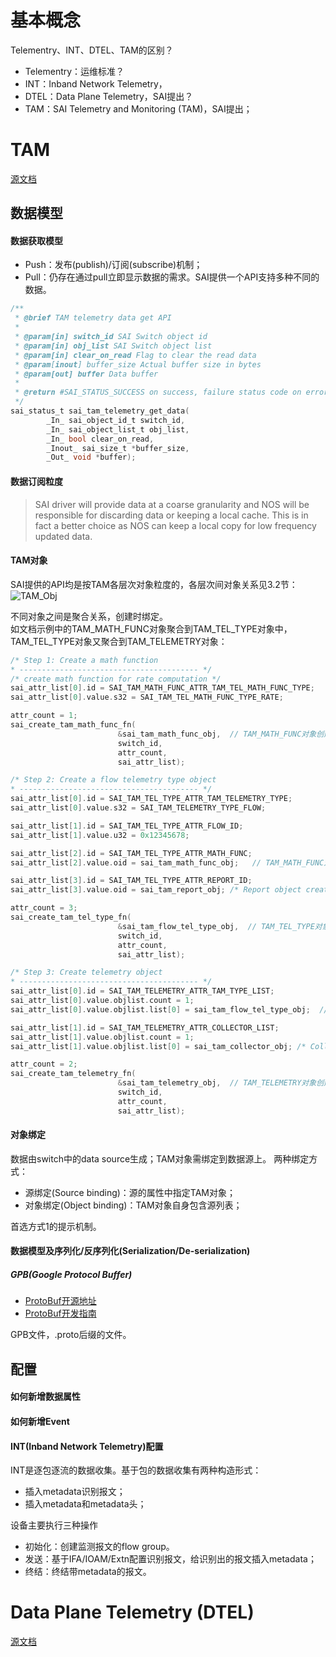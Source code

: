 # 基本概念

Telementry、INT、DTEL、TAM的区别？
- Telementry：运维标准？
- INT：Inband Network Telemetry，
- DTEL：Data Plane Telemetry，SAI提出？
- TAM：SAI Telemetry and Monitoring (TAM)，SAI提出；

# TAM
[源文档](https://github.com/opencomputeproject/SAI/tree/master/doc/TAM)

## 数据模型
#### 数据获取模型
- Push：发布(publish)/订阅(subscribe)机制；
- Pull：仍存在通过pull立即显示数据的需求。SAI提供一个API支持多种不同的数据。

```c
/**
 * @brief TAM telemetry data get API
 *
 * @param[in] switch_id SAI Switch object id
 * @param[in] obj_list SAI Switch object list
 * @param[in] clear_on_read Flag to clear the read data
 * @param[inout] buffer_size Actual buffer size in bytes
 * @param[out] buffer Data buffer
 *
 * @return #SAI_STATUS_SUCCESS on success, failure status code on error
 */
sai_status_t sai_tam_telemetry_get_data(
        _In_ sai_object_id_t switch_id,
        _In_ sai_object_list_t obj_list,
        _In_ bool clear_on_read,
        _Inout_ sai_size_t *buffer_size,
        _Out_ void *buffer);
```

#### 数据订阅粒度
> SAI driver will provide data at a coarse granularity and NOS will be responsible for discarding data or keeping a local cache. 
> This is in fact a better choice as NOS can keep a local copy for low frequency updated data.

#### TAM对象
SAI提供的API均是按TAM各层次对象粒度的，各层次间对象关系见3.2节：   
![TAM_Obj](../../images/tam_obj.jpg)   

不同对象之间是聚合关系，创建时绑定。  
如文档示例中的TAM_MATH_FUNC对象聚合到TAM_TEL_TYPE对象中，TAM_TEL_TYPE对象又聚合到TAM_TELEMETRY对象：
```c
/* Step 1: Create a math function
* ---------------------------------------- */
/* create math function for rate computation */
sai_attr_list[0].id = SAI_TAM_MATH_FUNC_ATTR_TAM_TEL_MATH_FUNC_TYPE;
sai_attr_list[0].value.s32 = SAI_TAM_TEL_MATH_FUNC_TYPE_RATE;

attr_count = 1;
sai_create_tam_math_func_fn(
                        &sai_tam_math_func_obj,  // TAM_MATH_FUNC对象创建
                        switch_id,
                        attr_count,
                        sai_attr_list);

/* Step 2: Create a flow telemetry type object
* ---------------------------------------- */
sai_attr_list[0].id = SAI_TAM_TEL_TYPE_ATTR_TAM_TELEMETRY_TYPE;
sai_attr_list[0].value.s32 = SAI_TAM_TELEMETRY_TYPE_FLOW;

sai_attr_list[1].id = SAI_TAM_TEL_TYPE_ATTR_FLOW_ID;
sai_attr_list[1].value.u32 = 0x12345678;

sai_attr_list[2].id = SAI_TAM_TEL_TYPE_ATTR_MATH_FUNC;
sai_attr_list[2].value.oid = sai_tam_math_func_obj;   // TAM_MATH_FUNC对象聚合到TAM_TEL_TYPE对象

sai_attr_list[3].id = SAI_TAM_TEL_TYPE_ATTR_REPORT_ID;
sai_attr_list[3].value.oid = sai_tam_report_obj; /* Report object created earlier and reused */

attr_count = 3;
sai_create_tam_tel_type_fn(
                        &sai_tam_flow_tel_type_obj,  // TAM_TEL_TYPE对象创建
                        switch_id,
                        attr_count,
                        sai_attr_list);

/* Step 3: Create telemetry object
* ---------------------------------------- */
sai_attr_list[0].id = SAI_TAM_TELEMETRY_ATTR_TAM_TYPE_LIST;
sai_attr_list[0].value.objlist.count = 1;
sai_attr_list[0].value.objlist.list[0] = sai_tam_flow_tel_type_obj;  // TAM_TEL_TYPE对象聚合到TAM_TELEMETRY

sai_attr_list[1].id = SAI_TAM_TELEMETRY_ATTR_COLLECTOR_LIST;
sai_attr_list[1].value.objlist.count = 1;
sai_attr_list[1].value.objlist.list[0] = sai_tam_collector_obj; /* Collector object created earlier and reused */

attr_count = 2;
sai_create_tam_telemetry_fn(
                        &sai_tam_telemetry_obj,  // TAM_TELEMETRY对象创建
                        switch_id,
                        attr_count,
                        sai_attr_list);

```

#### 对象绑定
数据由switch中的data source生成；TAM对象需绑定到数据源上。
两种绑定方式：
- 源绑定(Source binding)：源的属性中指定TAM对象；
- 对象绑定(Object binding)：TAM对象自身包含源列表；  

首选方式1的提示机制。

#### 数据模型及序列化/反序列化(Serialization/De-serialization)
##### GPB(Google Protocol Buffer)
- [ProtoBuf开源地址](https://github.com/protocolbuffers/protobuf/releases)
- [ProtoBuf开发指南](https://developers.google.com/protocol-buffers/docs/proto)

GPB文件，.proto后缀的文件。  

## 配置
#### 如何新增数据属性

#### 如何新增Event

#### INT(Inband Network Telemetry)配置
INT是逐包逐流的数据收集。基于包的数据收集有两种构造形式：
- 插入metadata识别报文；
- 插入metadata和metadata头；

设备主要执行三种操作
- 初始化：创建监测报文的flow group。
- 发送：基于IFA/IOAM/Extn配置识别报文，给识别出的报文插入metadata；
- 终结：终结带metadata的报文。


# Data Plane Telemetry (DTEL)
[源文档](https://github.com/opencomputeproject/SAI/blob/master/doc/DTEL/SAI-Proposal-Data-Plane-Telemetry.md)

